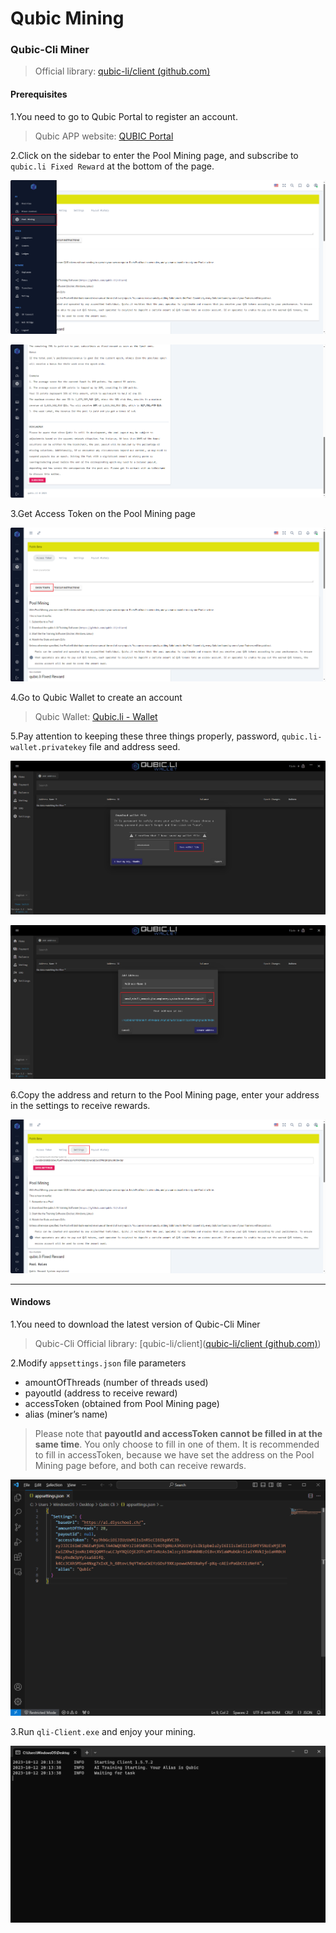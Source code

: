 # Qubic Mining

### Qubic-Cli Miner

> Official library: [qubic-li/client (github.com)](https://github.com/qubic-li/client)

#### Prerequisites

1.You need to go to Qubic Portal to register an account.

> Qubic APP website: [QUBIC Portal](https://app.qubic.li/sign-up)



2.Click on the sidebar to enter the Pool Mining page, and subscribe to `qubic.li Fixed Reward` at the bottom of the page.

![15.png](https://github.com/XARKUR/Qubic/blob/main/img/15.png?raw=true)

![16.png](https://github.com/XARKUR/Qubic/blob/main/img/16.png?raw=true)



3.Get Access Token on the Pool Mining page

![17.png](https://github.com/XARKUR/Qubic/blob/main/img/17.png?raw=true)



4.Go to Qubic Wallet to create an account

> Qubic Wallet: [Qubic.li - Wallet](https://wallet.qubic.li/)



5.Pay attention to keeping these three things properly, password, `qubic.li-wallet.privatekey` file and address seed.

![18.png](https://github.com/XARKUR/Qubic/blob/main/img/18.png?raw=true)

![19.png](https://github.com/XARKUR/Qubic/blob/main/img/19.png?raw=true)



6.Copy the address and return to the Pool Mining page, enter your address in the settings to receive rewards.

![20.png](https://github.com/XARKUR/Qubic/blob/main/img/20.png?raw=true)

***

#### Windows

1.You need to download the latest version of Qubic-Cli Miner

> Qubic-Cli Official library: [qubic-li/client]([qubic-li/client (github.com)](https://github.com/qubic-li/client#download))



2.Modify `appsettings.json` file parameters

- amountOfThreads (number of threads used)
- payoutId (address to receive reward)
- accessToken (obtained from Pool Mining page)
- alias (miner’s name)

> Please note that **payoutId and accessToken cannot be filled in at the same time**. You only choose to fill in one of them. It is recommended to fill in accessToken, because we have set the address on the Pool Mining page before, and both can receive rewards.

![21.png](https://github.com/XARKUR/Qubic/blob/main/img/21.png?raw=true)



3.Run `qli-Client.exe` and enjoy your mining.

![22.png](https://github.com/XARKUR/Qubic/blob/main/img/22.png?raw=true)
